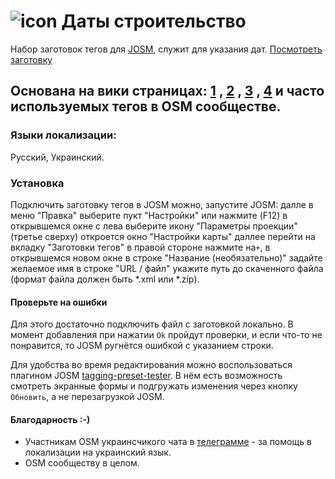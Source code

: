 # ![icon](https://github.com/Sowa1980/Start_Data_preset/blob/master/Data32.png) Даты строительство
Набор заготовок тегов для [JOSM](https://josm.openstreetmap.de/), служит для указания дат.  [Посмотреть заготовку](https://github.com/Sowa1980/Start_Data_preset/blob/master/Start_Data_skrin_RU.png) 
## Основана на вики страницах: [1](https://wiki.openstreetmap.org/wiki/RU:Key:start_date,) , [2](https://wiki.openstreetmap.org/wiki/RU:Key:opening_date) , [3](https://wiki.openstreetmap.org/wiki/RU:Key:check_date) , [4](https://wiki.openstreetmap.org/wiki/RU:Key:building:architecture)  и часто используемых тегов в OSM сообществе.
### Языки локализации: 
Русский, Украинский.
### Установка
Подключить заготовку тегов в JOSM можно, запустите JOSM: далле в меню "Правка" выберите пукт "Настройки" или нажмите (F12) в открывшемся окне с лева выберите икону "Параметры проекции" (третье сверху) откроется окно "Настройки карты" даллее перейти на вкладку "Заготовки тегов" в правой стороне нажмите на`+`, в открывшемся новом окне в строке "Название (необязательно)" задайте желаемое имя в строке "URL / файл" укажите путь до скаченного файла (формат файла должен быть *.xml или *.zip).
#### Проверьте на ошибки
Для этого достаточно подключить файл с заготовкой локально. В момент добавления при нажатии `Ok` пройдут проверки, и если что-то не понравится, то JOSM ругнётся ошибкой с указанием строки.

Для удобства во время редактирования можно воспользоваться плагином JOSM [tagging-preset-tester](https://wiki.openstreetmap.org/wiki/JOSM/Plugins/tagging-preset-tester). В нём есть возможность смотреть экранные формы и подгружать изменения через кнопку `Обновить`, а не перезагрузкой JOSM.
#### Благодарность :-)
- Участникам OSM украинсчикого чата в [телеграмме](https://t.me/osmUA)  - за помощь в локализации на украинский язык.
- OSM сообществу в целом.
